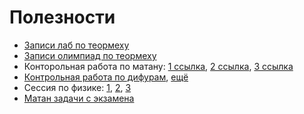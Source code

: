 # Полезности

* [Записи лаб по теормеху](https://drive.google.com/drive/folders/1PC93Fos1_8R16QFjcQUE6vc8bgzsNhqR)
*  [Записи олимпиад по теормеху](https://drive.google.com/drive/folders/1zllizehIqxgf85t8VOZHJYfKZWC_wjGK)
*  Конторольная работа по матану: [1 ссылка](https://drive.google.com/file/d/1TW6kOMU_3x5HbSNgKVZqHF7kM9BhPFUU/view), [2 ссылка](https://drive.google.com/drive/folders/1JXiFVOj83yHV0eoiGRecaLEYYCSgecTA), [3 ссылка](https://drive.google.com/file/d/11ZrpDQ6Oqa3YLT2mEkiHExUc36-254F7/view)
*  [Контрольная работа по дифурам](https://docs.google.com/document/d/1NDeRfIZR8FINhP32I2sPxqXhVSQEkfPL/edit), [ещё](https://drive.google.com/drive/folders/1mhK5sv9pAV7M1bDkiaG019guaX4lxTp4)
*  Сессия по физике: [1](https://docs.google.com/document/d/19Wuj3GGyAkIa3Axj02n8BU7Kyq4VBbRfnD9YyxbIDEk/edit), [2](https://docs.google.com/document/d/1Fehm_9k_WYfJdtOc4wVFQoNRoS4LCi5s0JAryZs1Ny8/edit#heading=h.b3mqbjx0e41d), [3](https://docs.google.com/document/d/1a2QTo4kKwrR4ifCc1LhzGr0siR80lXm0qx83vVRXqd0/edit#)
*  [Матан задачи с экзамена](https://docs.google.com/document/d/1a_U2TisG8Mvlk5VjWB3RiWQi7hv_HvrFNWvvLED_i2s/edit)
